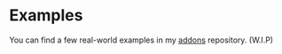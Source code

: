 # Examples

You can find a few real-world examples in my [addons](https://github.com/legopitstop/addons) repository. (W.I.P)
